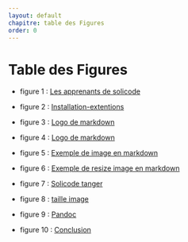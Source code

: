 ```yaml
---
layout: default
chapitre: table des Figures
order: 0
---
```


# Table des Figures


- figure 1 : [Les apprenants de solicode](#introduction)
- figure 2 : [Installation-extentions](#installation-extentions)

- figure 3 : [Logo de markdown](#exposé-markdown)
  
- figure 4 : [Logo de markdown](#rappel-markdown)
- figure 5 : [Exemple de image en markdown](#images)
- figure 6 : [Exemple de resize image en markdown](#images)
  
- figure 7 : [Solicode tanger](#présentation-de-solicode-en-markdown)
- figure 8 : [taille image](#taille-dimage)
- figure 9 : [Pandoc](#outil-de-convertion-md-en-html)
- figure 10 : [Conclusion](#conclusion)



<!-- new slide -->







